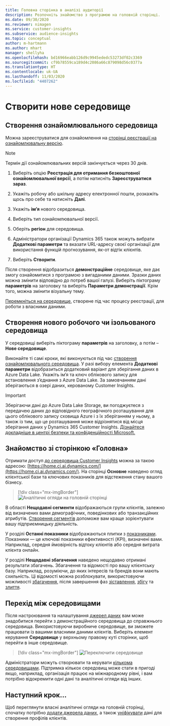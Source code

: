 ```yaml
---
title: Головна сторінка в аналізі аудиторії
description: Розпочніть знайомство з програмою на головній сторінці.
ms.date: 09/30/2020
ms.reviewer: nimagen
ms.service: customer-insights
ms.subservice: audience-insights
ms.topic: conceptual
author: m-hartmann
ms.author: mhart
manager: shellyha
ms.openlocfilehash: bd16966eabb126d9c9945ededc53273df02c3369
ms.sourcegitcommit: cf9b78559ca189d4c2086a66c879098d56c0377a
ms.translationtype: HT
ms.contentlocale: uk-UA
ms.lasthandoff: 11/03/2020
ms.locfileid: "4407262"
---
```

# <a name="create-a-new-environment"></a>Створити нове середовище

## <a name="create-a-trial-environment"></a>Створення ознайомлювального середовища

Можна зареєструватися для ознайомлення на [сторінці реєстрації на ознайомлювальну версію](https://dynamics.microsoft.com/get-started/free-trial/?appname=customerinsights). 

> [!NOTE]
> Термін дії ознайомлювальних версій закінчується через 30 днів.

1. Виберіть опцію **Реєстрація для отримання безкоштовної ознайомлювальної версії**, а потім натисніть **Зареєструватися зараз**.

1. Укажіть робочу або шкільну адресу електронної пошти, розкажіть щось про себе та натисніть **Далі**.

1. Укажіть **ім’я** нового середовища. 

1. Виберіть тип ознайомлювальної версії.

1. Оберіть **регіон** для середовища.

1. Адміністратори організації Dynamics 365 також можуть вибрати **Додаткові параметри** та вказати URL-адресу своєї організації для використання функцій прогнозування, як-от відтік клієнтів.

1. Виберіть **Створити**. 

Після створення відобразиться **демонстраційне** середовище, яке дає змогу ознайомитися з програмою з вигаданими даними. Зразки даних можна змінити відповідно до потреб вашої галузі. Виберіть піктограму **параметрів** на заголовку та виберіть **Параметри демонстрації**. Крім того, можна змінити візуальну тему. 

[Перемкніться на середовище](#change-between-environments), створене під час процесу реєстрації, для роботи з власними даними.

## <a name="create-a-new-production-or-sandbox-environment"></a>Створення нового робочого чи ізольованого середовища

У середовищі виберіть піктограму **параметрів** на заголовку, а потім – **Нове середовище**.

Виконайте ті самі кроки, які виконуються під час [створення ознайомлювального середовища](#create-a-trial-environment). У разі вибору елемента **Додаткові параметри** відобразиться додатковий варіант для зберігання даних в Azure Data Lake. Укажіть ім’я та ключ облікового запису для встановлення з’єднання з Azure Data Lake. За замовчанням дані зберігаються в озері даних, керованому Customer Insights.

> [!IMPORTANT]
> Зберігаючи дані до Azure Data Lake Storage, ви погоджуєтеся з передачею даних до відповідного географічного розташування для цього облікового запису сховища Azure і з їх зберіганням у ньому, а також із тим, що це розташування може відрізнятися від місця зберігання даних у Dynamics 365 Customer Insights. [Дізнайтеся докладніше в центрі безпеки та конфіденційності Microsoft.](https://www.microsoft.com/trust-center)

## <a name="explore-the-home-page"></a>Знайомство зі сторінкою «Головна»

Отримати доступ [до середовища Customer Insights](https://home.ci.ai.dynamics.com/) можна за такою адресою: [https://home.ci.ai.dynamics.com/](https://home.ci.ai.dynamics.com/).
На сторінці **Основне** наведено огляд клієнтської бази та ключових показників для відстеження стану вашого бізнесу.

> [!div class="mx-imgBorder"] 
> ![Аналітичні огляди на головній сторінці](media/home-page-insights.png "Аналітичні огляди на головній сторінці")

В області **Нещодавні сегменти** відображаються групи клієнтів, залежно від визначених вами демографічних, поведінкових або транзакційних атрибутів. [Створення сегментів](segments.md) допоможе вам краще зорієнтувати вашу підприємницьку діяльність.

У розділі **Останні показники** відображаються плитки з [показниками](measures.md). Показники — це ключові показники ефективності (KPI), визначені вами. Наприклад, середня ймовірність відтоку клієнтів або середня витрата клієнта онлайн.

У розділі **Нещодавні збагачення** наведено нещодавно отримані результати збагачень. Збагачення та відомості про вашу клієнтську базу. Наприклад, розуміючи, до яких інтересів та брендів вони мають схильність. Ці відомості можна розблокувати, використовуючи можливості [збагачення](enrichment-microsoft-graph.md), після завершення фаз [зіставлення](map-entities.md), [збігу](match-entities.md) та [злиття](merge-entities.md).

## <a name="change-between-environments"></a>Перехід між середовищами

Після настроювання та налаштування [джерел даних](data-sources.md) вам може знадобитися перейти з демонстраційного середовища до справжнього середовища. Використовуючи виробниче середовище, ви зможете працювати із вашими власними даними клієнтів. Виберіть елемент керування **Середовище** у верхньому правому куті сторінки, щоб перейти в інше середовище.

> [!div class="mx-imgBorder"] 
> ![Переключити середовище](media/home-page-environment-switcher.png "Переключити середовище")

Адміністратори можуть створювати та керувати [кількома середовищами](manage-environments.md). Підтримка кількох середовищ може стати в пригоді якщо, наприклад, організація працює на міжнародному рівні, і вам потрібно відокремити одні дані та аналітичні огляди від інших.

## <a name="next-step"></a>Наступний крок...

Щоб переглянути власні аналітичні огляди на головній сторінці, спочатку потрібно [додати джерела даних](data-sources.md), а також [уніфікувати](data-unification.md) дані для створення профілів клієнтів.
